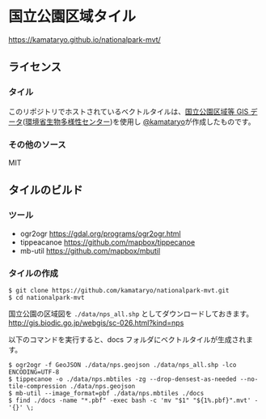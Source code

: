 # 国立公園区域タイル

https://kamataryo.github.io/nationalpark-mvt/

## ライセンス

### タイル

このリポジトリでホストされているベクトルタイルは、[国立公園区域等 GIS データ](http://gis.biodic.go.jp/webgis/sc-026.html?kind=nps)([環境省生物多様性センター](http://www.biodic.go.jp/))を使用し [@kamataryo](https://github.com/kamataryo/nationalpark-mvt)が作成したものです。

### その他のソース

MIT

## タイルのビルド

### ツール

- ogr2ogr https://gdal.org/programs/ogr2ogr.html
- tippeacanoe https://github.com/mapbox/tippecanoe
- mb-util https://github.com/mapbox/mbutil

### タイルの作成

```shell
$ git clone https://github.com/kamataryo/nationalpark-mvt.git
$ cd nationalpark-mvt
```

国立公園の区域図を `./data/nps_all.shp` としてダウンロードしておきます。
http://gis.biodic.go.jp/webgis/sc-026.html?kind=nps

以下のコマンドを実行すると、docs フォルダにベクトルタイルが生成されます。

```shell
$ ogr2ogr -f GeoJSON ./data/nps.geojson ./data/nps_all.shp -lco ENCODING=UTF-8
$ tippecanoe -o ./data/nps.mbtiles -zg --drop-densest-as-needed --no-tile-compression ./data/nps.geojson
$ mb-util --image_format=pbf ./data/nps.mbtiles ./docs
$ find ./docs -name "*.pbf" -exec bash -c 'mv "$1" "${1%.pbf}".mvt' - '{}' \;
```
